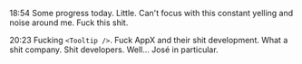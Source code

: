 18:54
Some progress today. Little.
Can't focus with this constant yelling and noise around me.
Fuck this shit.

20:23
Fucking `<Tooltip />`. 
Fuck AppX and their shit development. 
What a shit company. 
Shit developers. Well... José in particular.